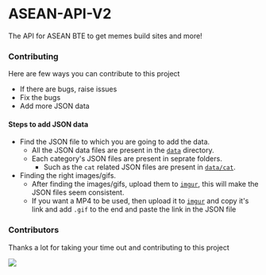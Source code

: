 # <strong> ASEAN-API-V2</strong>
The API for ASEAN BTE to get memes build sites and more!

### <strong>Contributing</strong> 

Here are few ways you can contribute to this project 

- If there are bugs, raise issues
- Fix the bugs
- Add more JSON data 


#### <strong>Steps to add JSON data</strong>
- Find the JSON file to which you are going to add the data.
  - All the JSON data files are present in the [`data`](https://github.com/ASEAN-Build-The-Earth/ASEAN-API-V2/tree/main/data) directory.
  - Each category's JSON files are present in seprate folders.
    - Such as the `cat` related JSON files are present in [`data/cat`](https://github.com/ASEAN-Build-The-Earth/ASEAN-API-V2/tree/main/data/cat).
- Finding the right images/gifs.
    - After finding the images/gifs, upload them to [`imgur`](https://imgur.com), this will make the JSON files seem consistent.
    - If you want a  MP4 to be used, then upload it to [`imgur`](https://imgur.com) and copy it's link and add `.gif` to the end and paste the link in the JSON file

### <strong>Contributors</strong>

Thanks a lot for taking your time out and contributing to this project
<br>

<a href="https://github.com/ASEAN-Build-The-Earth/ASEAN-API-V2/graphs/contributors">
  <img src="https://contrib.rocks/image?repo=ASEAN-Build-The-Earth/ASEAN-API-V2" />
</a>